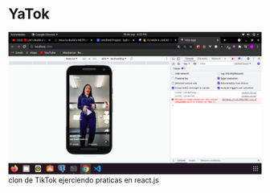 # YaTok
<img src='https://github.com/Josimar-Victoria/YaTok/blob/main/Captura%20de%20pantalla%20de%202021-09-30%2018-23-44.png?raw=true' alt='sksn'/>
clon de TikTok ejerciendo praticas en react.js
